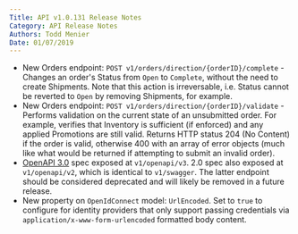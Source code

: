 ```yaml
---
Title: API v1.0.131 Release Notes
Category: API Release Notes
Authors: Todd Menier
Date: 01/07/2019
---
```


- New Orders endpoint: `POST v1/orders/direction/{orderID}/complete` - Changes an order's Status from `Open` to `Complete`, without the need to create Shipments. Note that this action is irreversable, i.e. Status cannot be reverted to `Open` by removing Shipments, for example.
- New Orders endpoint: `POST v1/orders/direction/{orderID}/validate` - Performs validation on the current state of an unsubmitted order. For example, verifies that Inventory is sufficient (if enforced) and any applied Promotions are still valid. Returns HTTP status 204 (No Content) if the order is valid, otherwise 400 with an array of error objects (much like what would be returned if attempting to submit an invalid order).
- [OpenAPI 3.0](https://swagger.io/blog/news/announcing-openapi-3-0/) spec exposed at `v1/openapi/v3`. 2.0 spec also exposed at `v1/openapi/v2`, which is identical to `v1/swagger`. The latter endpoint should be considered deprecated and will likely be removed in a future release.
- New property on `OpenIdConnect` model: `UrlEncoded`. Set to `true` to configure for identity providers that only support passing credentials via `application/x-www-form-urlencoded` formatted body content.
